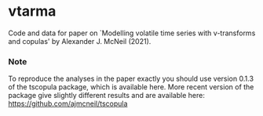 # vtarma

Code and data for paper on `Modelling volatile time series with v-transforms and copulas' by Alexander J. McNeil (2021). 



### Note

To reproduce the analyses in the paper exactly you should use version 0.1.3 of the tscopula package, which is available here. More recent version of the package give slightly different results and are available here: https://github.com/ajmcneil/tscopula
